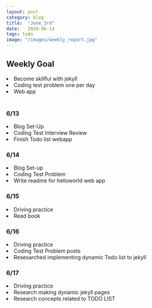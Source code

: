 ```yaml
---
layout: post
category: blog
title:  "June_3rd"
date:   2020-06-14
tags: todo
image: "/images/weekly_report.jpg"
---
```


## Weekly Goal
<li>Become skillful with jekyll</li>
<li>Coding test problem one per day</li>
<li>Web app</li>
<br>

### 6/13
<div class = "box">
<li>Blog Set-Up</li>
<li>Coding Test Interview Review</li>
<li>Finish Todo list webapp</li>
</div>

### 6/14
<div class = "box">
<li>Blog Set-up</li>
<li>Coding Test Problem</li>
<li>Write readme for helloworld web app</li>
</div>

### 6/15
<div class = "box">
<li>Driving practice</li>
<li>Read book</li>
</div>

### 6/16
<div class = "box">
<li>Driving practice</li>
<li>Coding Test Problem posts</li>
<li>Resesarched implementing dynamic Todo list to jekyll</li>
</div>

### 6/17
<div class = "box">
<li>Driving practice</li>
<li>Research making dynamic jekyll pages</li>
<li>Research concepts related to TODO LIST</li>
</div>